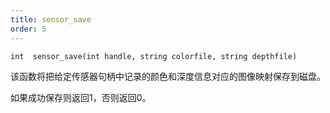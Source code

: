 ```yaml
---
title: sensor_save
order: 5
---
```

`int  sensor_save(int handle, string colorfile, string depthfile)`

该函数将把给定传感器句柄中记录的颜色和深度信息对应的图像映射保存到磁盘。

如果成功保存则返回1，否则返回0。
